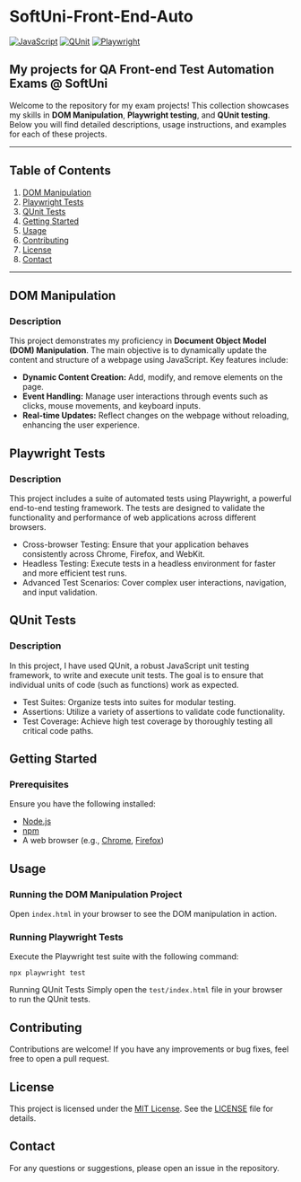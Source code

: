 # SoftUni-Front-End-Auto
[![JavaScript](https://img.shields.io/badge/Made%20with-JavaScript-F7DF1E.svg)](https://developer.mozilla.org/en-US/docs/Web/JavaScript)
[![QUnit](https://img.shields.io/badge/tested%20with-QUnit-9C4CB4.svg)](https://qunitjs.com/)
[![Playwright](https://img.shields.io/badge/tested%20with-Playwright-6E40C9.svg)](https://playwright.dev/)

## My projects for QA Front-end Test Automation Exams @ SoftUni 
Welcome to the repository for my exam projects! This collection showcases my skills in **DOM Manipulation**, **Playwright testing**, and **QUnit testing**. Below you will find detailed descriptions, usage instructions, and examples for each of these projects.

---

## Table of Contents
1. [DOM Manipulation](#dom-manipulation)
2. [Playwright Tests](#playwright-tests)
3. [QUnit Tests](#qunit-tests)
4. [Getting Started](#getting-started)
5. [Usage](#usage)
6. [Contributing](#contributing)
7. [License](#license)
8. [Contact](#contact)

---

## DOM Manipulation

### Description
This project demonstrates my proficiency in **Document Object Model (DOM) Manipulation**. The main objective is to dynamically update the content and structure of a webpage using JavaScript. Key features include:

- **Dynamic Content Creation:** Add, modify, and remove elements on the page.
- **Event Handling:** Manage user interactions through events such as clicks, mouse movements, and keyboard inputs.
- **Real-time Updates:** Reflect changes on the webpage without reloading, enhancing the user experience.

## Playwright Tests

### Description
This project includes a suite of automated tests using Playwright, a powerful end-to-end testing framework. The tests are designed to validate the functionality and performance of web applications across different browsers.

- Cross-browser Testing: Ensure that your application behaves consistently across Chrome, Firefox, and WebKit.
- Headless Testing: Execute tests in a headless environment for faster and more efficient test runs.
- Advanced Test Scenarios: Cover complex user interactions, navigation, and input validation.
  
## QUnit Tests

### Description
In this project, I have used QUnit, a robust JavaScript unit testing framework, to write and execute unit tests. The goal is to ensure that individual units of code (such as functions) work as expected.

- Test Suites: Organize tests into suites for modular testing.
- Assertions: Utilize a variety of assertions to validate code functionality.
- Test Coverage: Achieve high test coverage by thoroughly testing all critical code paths.

## Getting Started

### Prerequisites
Ensure you have the following installed:

- [Node.js](https://nodejs.org/)
- [npm](https://www.npmjs.com/)
- A web browser (e.g., [Chrome](https://www.google.com/chrome/), [Firefox](https://www.mozilla.org/firefox/))

## Usage

### Running the DOM Manipulation Project
Open `index.html` in your browser to see the DOM manipulation in action.

### Running Playwright Tests
Execute the Playwright test suite with the following command:

```
npx playwright test
```

Running QUnit Tests
Simply open the `test/index.html` file in your browser to run the QUnit tests.

## Contributing
Contributions are welcome! If you have any improvements or bug fixes, feel free to open a pull request.

## License
This project is licensed under the [MIT License](LICENSE). See the [LICENSE](LICENSE) file for details.

## Contact
For any questions or suggestions, please open an issue in the repository.

